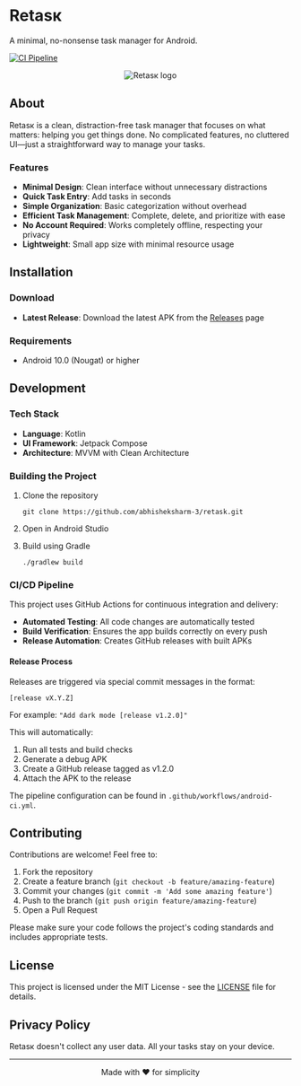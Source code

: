 # Retasк

A minimal, no-nonsense task manager for Android.

[![CI Pipeline](https://github.com/abhisheksharm-3/retask/actions/workflows/ci.yml/badge.svg)](https://github.com/abhisheksharm-3/retask/actions/workflows/ci.yml)

<p align="center">
  <img src="/api/placeholder/200/200" alt="Retasк logo" />
</p>

## About

Retasк is a clean, distraction-free task manager that focuses on what matters: helping you get things done. No complicated features, no cluttered UI—just a straightforward way to manage your tasks.

### Features

- **Minimal Design**: Clean interface without unnecessary distractions
- **Quick Task Entry**: Add tasks in seconds
- **Simple Organization**: Basic categorization without overhead
- **Efficient Task Management**: Complete, delete, and prioritize with ease
- **No Account Required**: Works completely offline, respecting your privacy
- **Lightweight**: Small app size with minimal resource usage

## Installation

### Download

- **Latest Release**: Download the latest APK from the [Releases](https://github.com/abhisheksharm-3/retask/releases) page

### Requirements

- Android 10.0 (Nougat) or higher

## Development

### Tech Stack

- **Language**: Kotlin
- **UI Framework**: Jetpack Compose
- **Architecture**: MVVM with Clean Architecture

### Building the Project

1. Clone the repository
   ```
   git clone https://github.com/abhisheksharm-3/retask.git
   ```

2. Open in Android Studio

3. Build using Gradle
   ```
   ./gradlew build
   ```

### CI/CD Pipeline

This project uses GitHub Actions for continuous integration and delivery:

- **Automated Testing**: All code changes are automatically tested
- **Build Verification**: Ensures the app builds correctly on every push
- **Release Automation**: Creates GitHub releases with built APKs

#### Release Process

Releases are triggered via special commit messages in the format:

```
[release vX.Y.Z]
```

For example: `"Add dark mode [release v1.2.0]"`

This will automatically:
1. Run all tests and build checks
2. Generate a debug APK
3. Create a GitHub release tagged as v1.2.0
4. Attach the APK to the release

The pipeline configuration can be found in `.github/workflows/android-ci.yml`.

## Contributing

Contributions are welcome! Feel free to:

1. Fork the repository
2. Create a feature branch (`git checkout -b feature/amazing-feature`)
3. Commit your changes (`git commit -m 'Add some amazing feature'`)
4. Push to the branch (`git push origin feature/amazing-feature`)
5. Open a Pull Request

Please make sure your code follows the project's coding standards and includes appropriate tests.

## License

This project is licensed under the MIT License - see the [LICENSE](LICENSE) file for details.

## Privacy Policy

Retasк doesn't collect any user data. All your tasks stay on your device.

---

<p align="center">
  Made with ❤️ for simplicity
</p>